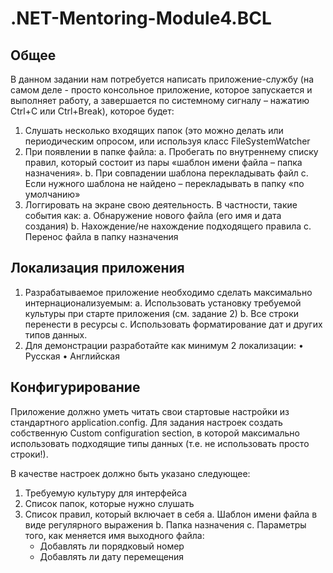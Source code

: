 # .NET-Mentoring-Module4.BCL
## Общее
В данном задании нам потребуется написать приложение-службу (на самом деле - просто консольное приложение, которое запускается и выполняет 
работу, а завершается по системному сигналу – нажатию Ctrl+C или Ctrl+Break), которое будет:
1. Слушать несколько входящих папок (это можно делать или периодическим опросом, или используя класс FileSystemWatcher
2. При появлении в папке файла:
   a.	Пробегать по внутреннему списку правил, который состоит из пары «шаблон имени файла – папка назначения».
   b.	При совпадении шаблона перекладывать файл
   c.	Если нужного шаблона не найдено – перекладывать в папку «по умолчанию»
3. Логгировать на экране свою деятельность. В частности, такие события как:
   a.	Обнаружение нового файла (его имя и дата создания)
   b.	Нахождение/не нахождение подходящего правила
   c.	Перенос файла в папку назначения
   
## Локализация приложения 
1. Разрабатываемое приложение необходимо сделать максимально интернационализуемым:
   a.	Использовать установку требуемой культуры при старте приложения (см. задание 2)
   b.	Все строки перенести в ресурсы
   c.	Использовать форматирование дат и других типов данных.
2. Для демонстрации разработайте как минимум 2 локализации:
   •	Русская
   •	Английская
   
## Конфигурирование
Приложение должно уметь читать свои стартовые настройки из стандартного application.config. Для задания настроек создать собственную 
Custom configuration section, в которой максимально использовать подходящие типы данных (т.е. не использовать просто строки!).

В качестве настроек должно быть указано следующее:
  1.	Требуемую культуру для интерфейса
  2.	Список папок, которые нужно слушать
  3.	Список правил, который включает в себя
      a.	Шаблон имени файла в виде регулярного выражения
      b.	Папка назначения
      c.	Параметры того, как меняется имя выходного файла:
          -	Добавлять ли порядковый номер
          -	Добавлять ли дату перемещения
